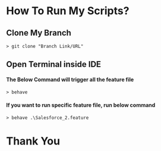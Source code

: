 # How To Run My Scripts?

## Clone My Branch
```command prompt
> git clone "Branch Link/URL"
```

## Open Terminal inside IDE
#### The Below Command will trigger all the feature file
```command prompt
> behave
```
#### If you want to run specific feature file, run below command
```command prompt
> behave .\Salesforce_2.feature
```


# Thank You